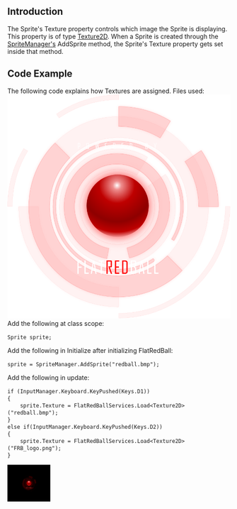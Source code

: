 ## Introduction

The Sprite's Texture property controls which image the Sprite is displaying. This property is of type [Texture2D](/frb/docs/index.php?title=Microsoft.Xna.Framework.Graphics.Texture2D.md "Microsoft.Xna.Framework.Graphics.Texture2D"). When a Sprite is created through the [SpriteManager's](/frb/docs/index.php?title=FlatRedBall.SpriteManager.md "FlatRedBall.SpriteManager") AddSprite method, the Sprite's Texture property gets set inside that method.

## Code Example

The following code explains how Textures are assigned. Files used:![FRB logo.png](/media/migrated_media-FRB_logo.png) Add the following at class scope:

    Sprite sprite;

Add the following in Initialize after initializing FlatRedBall:

    sprite = SpriteManager.AddSprite("redball.bmp");

Add the following in update:

    if (InputManager.Keyboard.KeyPushed(Keys.D1))
    {
        sprite.Texture = FlatRedBallServices.Load<Texture2D>("redball.bmp");
    }
    else if(InputManager.Keyboard.KeyPushed(Keys.D2))
    {
        sprite.Texture = FlatRedBallServices.Load<Texture2D>("FRB_logo.png");
    }

![LogoSmall.png](/media/migrated_media-LogoSmall.png)
